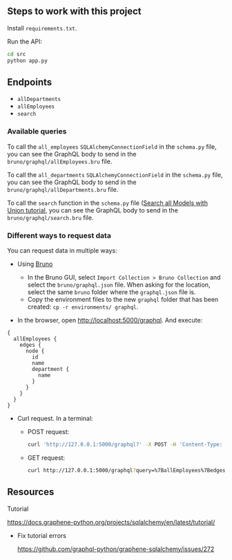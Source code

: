 ## Steps to work with this project

Install `requirements.txt`.

Run the API:

```bash
cd src
python app.py
```

## Endpoints

- `allDepartments`
- `allEmployees`
- `search`

### Available queries

To call the `all_employees` `SQLAlchemyConnectionField` in the `schema.py` file, you can see the GraphQL body to send in the `bruno/graphql/allEmployees.bru` file.

To call the `all_departments` `SQLAlchemyConnectionField` in the `schema.py` file, you can see the GraphQL body to send in the `bruno/graphql/allDepartments.bru` file.

To call the `search` function in the `schema.py` file ([Search all Models with Union tutorial](https://docs.graphene-python.org/projects/sqlalchemy/en/latest/examples/), you can see the GraphQL body to send in the `bruno/graphql/search.bru` file.

### Different ways to request data

You can request data in multiple ways:

- Using [Bruno](https://www.usebruno.com/)
  - In the Bruno GUI, select `Import Collection > Bruno Collection` and select the `bruno/graphql.json` file. When asking for the location, select the same `bruno` folder where the `graphql.json` file is.
  - Copy the environment files to the new `graphql` folder that has been created: `cp -r environments/ graphql`.

- In the browser, open <http://localhost:5000/graphql>. And execute:

```
{
  allEmployees {
    edges {
      node {
        id
        name
        department {
          name
        }
      }
    }
  }
}
```

- Curl request. In a terminal:

  - POST request:

    ```bash
    curl 'http://127.0.0.1:5000/graphql?' -X POST -H 'Content-Type: application/json' --data-raw '{"query":"{\n  allEmployees {\n    edges {\n      node {\n        id\n        name\n        department {\n          name\n        }\n      }\n    }\n  }\n}"}'
    ```

  - GET request:

    ```bash
    curl http://127.0.0.1:5000/graphql?query=%7BallEmployees%7Bedges%7Bnode%7Bid%20name%20department%7Bname%7D%7D%7D%7D%7D
    ```

## Resources

Tutorial

<https://docs.graphene-python.org/projects/sqlalchemy/en/latest/tutorial/>

- Fix tutorial errors

  <https://github.com/graphql-python/graphene-sqlalchemy/issues/272>

